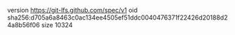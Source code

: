 version https://git-lfs.github.com/spec/v1
oid sha256:d705a6a8463c0ac134ee4505ef51ddc0040476371f22426d20188d24a8b56f06
size 10324
